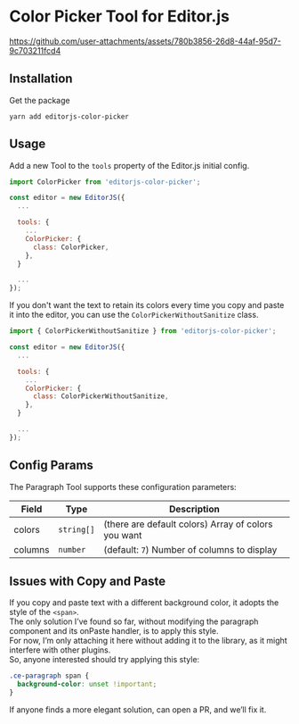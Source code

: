 # Color Picker Tool for Editor.js

https://github.com/user-attachments/assets/780b3856-26d8-44af-95d7-9c703211fcd4

## Installation

Get the package

```shell
yarn add editorjs-color-picker
```

## Usage

Add a new Tool to the `tools` property of the Editor.js initial config.

```javascript
import ColorPicker from 'editorjs-color-picker';

const editor = new EditorJS({
  ...

  tools: {
    ...
    ColorPicker: {
      class: ColorPicker,
    },
  }

  ...
});
```

If you don't want the text to retain its colors every time you copy and paste it into the editor, you can use the `ColorPickerWithoutSanitize` class.

```javascript
import { ColorPickerWithoutSanitize } from 'editorjs-color-picker';

const editor = new EditorJS({
  ...

  tools: {
    ...
    ColorPicker: {
      class: ColorPickerWithoutSanitize,
    },
  }

  ...
});
```

## Config Params

The Paragraph Tool supports these configuration parameters:

| Field   | Type       | Description                                         |
| ------- | ---------- | --------------------------------------------------- |
| colors  | `string[]` | (there are default colors) Array of colors you want |
| columns | `number`   | (default: `7`) Number of columns to display         |

## Issues with Copy and Paste

If you copy and paste text with a different background color, it adopts the style of the `<span>`.      
The only solution I’ve found so far, without modifying the paragraph component and its onPaste handler, is to apply this style.      
For now, I’m only attaching it here without adding it to the library, as it might interfere with other plugins.     
So, anyone interested should try applying this style:     

```css
.ce-paragraph span {
  background-color: unset !important;
}
```
If anyone finds a more elegant solution, can open a PR, and we’ll fix it.

